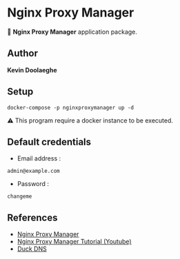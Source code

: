 # Nginx Proxy Manager

:triangular_flag_on_post: **Nginx Proxy Manager** application package.

## Author

**Kevin Doolaeghe**

## Setup

```
docker-compose -p nginxproxymanager up -d
```

:warning: This program require a docker instance to be executed.

## Default credentials

* Email address :
```
admin@example.com
```
* Password :
```
changeme
```

## References

* [Nginx Proxy Manager](https://nginxproxymanager.com/)
* [Nginx Proxy Manager Tutorial (Youtube)](https://www.youtube.com/watch?v=qlcVx-k-02E&t=434s)
* [Duck DNS](https://www.duckdns.org/)
